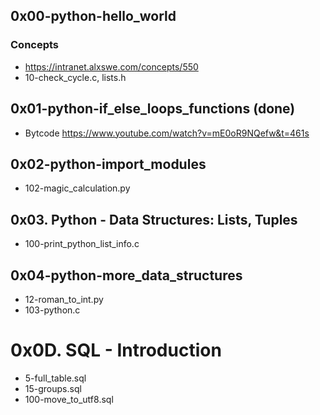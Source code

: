 ## 0x00-python-hello_world
### Concepts 
- https://intranet.alxswe.com/concepts/550
- 10-check_cycle.c, lists.h
## 0x01-python-if_else_loops_functions (done)
- Bytcode https://www.youtube.com/watch?v=mE0oR9NQefw&t=461s
## 0x02-python-import_modules
- 102-magic_calculation.py
## 0x03. Python - Data Structures: Lists, Tuples
- 100-print_python_list_info.c
## 0x04-python-more_data_structures
- 12-roman_to_int.py
- 103-python.c


# 0x0D. SQL - Introduction
- 5-full_table.sql
- 15-groups.sql
- 100-move_to_utf8.sql
